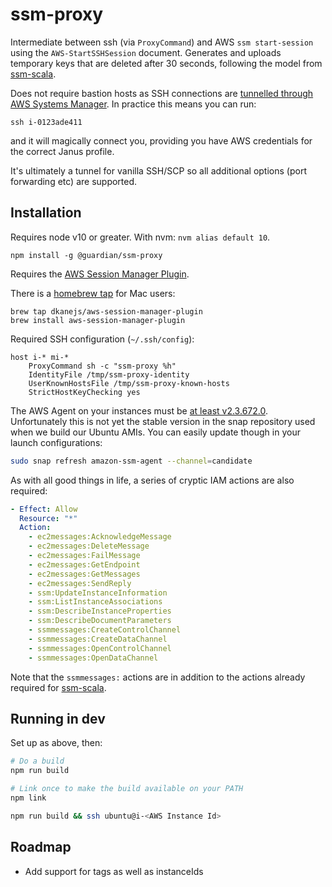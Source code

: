 ssm-proxy
=========

Intermediate between ssh (via `ProxyCommand`) and AWS `ssm start-session` using the `AWS-StartSSHSession` document. Generates and uploads temporary keys that are deleted after 30 seconds, following the model from [ssm-scala](https://github.com/guardian/ssm-scala).

Does not require bastion hosts as SSH connections are [tunnelled through AWS Systems Manager](https://aws.amazon.com/about-aws/whats-new/2019/07/session-manager-launches-tunneling-support-for-ssh-and-scp/). In practice this means you can run:

```
ssh i-0123ade411
```

and it will magically connect you, providing you have AWS credentials for the correct Janus profile.

It's ultimately a tunnel for vanilla SSH/SCP so all additional options (port forwarding etc) are supported.

Installation
------------

Requires node v10 or greater. With nvm: `nvm alias default 10`.

```
npm install -g @guardian/ssm-proxy
```

Requires the [AWS Session Manager Plugin](https://docs.aws.amazon.com/systems-manager/latest/userguide/session-manager-working-with-install-plugin.html).

There is a [homebrew tap](https://github.com/dkanejs/homebrew-aws-session-manager-plugin) for Mac users:

```
brew tap dkanejs/aws-session-manager-plugin
brew install aws-session-manager-plugin
```

Required SSH configuration (`~/.ssh/config`):

```
host i-* mi-*
    ProxyCommand sh -c "ssm-proxy %h"
    IdentityFile /tmp/ssm-proxy-identity
    UserKnownHostsFile /tmp/ssm-proxy-known-hosts
    StrictHostKeyChecking yes
```

The AWS Agent on your instances must be [at least v2.3.672.0](https://docs.aws.amazon.com/systems-manager/latest/userguide/session-manager-getting-started-enable-ssh-connections.html).
Unfortunately this is not yet the stable version in the snap repository used when we build our Ubuntu AMIs. You can easily update though in your launch configurations:

```bash
sudo snap refresh amazon-ssm-agent --channel=candidate
```

As with all good things in life, a series of cryptic IAM actions are also required:

```yaml
- Effect: Allow
  Resource: "*"
  Action:
    - ec2messages:AcknowledgeMessage
    - ec2messages:DeleteMessage
    - ec2messages:FailMessage
    - ec2messages:GetEndpoint
    - ec2messages:GetMessages
    - ec2messages:SendReply
    - ssm:UpdateInstanceInformation
    - ssm:ListInstanceAssociations
    - ssm:DescribeInstanceProperties
    - ssm:DescribeDocumentParameters
    - ssmmessages:CreateControlChannel
    - ssmmessages:CreateDataChannel
    - ssmmessages:OpenControlChannel
    - ssmmessages:OpenDataChannel
```

Note that the `ssmmessages:` actions are in addition to the actions already required for [ssm-scala](https://github.com/guardian/ssm-scala).

Running in dev
--------------

Set up as above, then:

```bash
# Do a build
npm run build

# Link once to make the build available on your PATH
npm link

npm run build && ssh ubuntu@i-<AWS Instance Id>
```

Roadmap
-------

- Add support for tags as well as instanceIds
